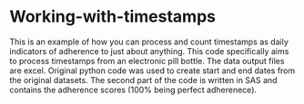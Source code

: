 # Working-with-timestamps

This is an example of how you can process and count timestamps as daily indicators of adherence to just about anything.  This code specifically aims to process timestamps from an electronic pill bottle. The data output files are excel. Original python code was used to create start and end dates from the original datasets. The second part of the code is written in SAS and contains the adherence scores (100% being perfect adherenece).
